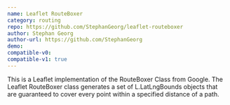 ```yaml
---
name: Leaflet RouteBoxer
category: routing
repo: https://github.com/StephanGeorg/leaflet-routeboxer
author: Stephan Georg
author-url: https://github.com/StephanGeorg
demo: 
compatible-v0:
compatible-v1: true
---
```


This is a Leaflet implementation of the RouteBoxer Class from Google. The Leaflet RouteBoxer class generates a set of L.LatLngBounds objects that are guaranteed to cover every point within a specified distance of a path.
